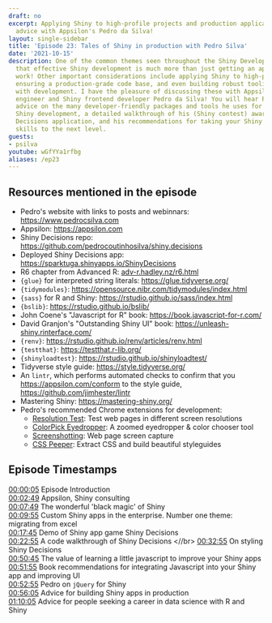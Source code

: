 ```yaml
---
draft: no
excerpt: Applying Shiny to high-profile projects and production application development
  advice with Appsilon's Pedro da Silva!
layout: single-sidebar
title: 'Episode 23: Tales of Shiny in production with Pedro Silva'
date: '2021-10-15'
description: One of the common themes seen throughout the Shiny Developer Series is
  that effective Shiny development is much more than just getting an application to
  work! Other important considerations include applying Shiny to high-profile projects,
  ensuring a production-grade code base, and even building robust tooling to assist
  with development. I have the pleasure of discussing these with Appsilon software
  engineer and Shiny frontend developer Pedro da Silva! You will hear Pedro's practical
  advice on the many developer-friendly packages and tools he uses for production
  Shiny development, a detailed walkthrough of his (Shiny contest) award-winning Shiny
  Decisions application, and his recommendations for taking your Shiny development
  skills to the next level.
guests: 
- psilva
youtube: wGfYYa1rfbg
aliases: /ep23
---
```


## Resources mentioned in the episode

- Pedro's website with links to posts and webinnars: <https://www.pedrocsilva.com>
- Appsilon: <https://appsilon.com>
- Shiny Decisions repo: <https://github.com/pedrocoutinhosilva/shiny.decisions>
- Deployed Shiny Decisions app: <https://sparktuga.shinyapps.io/ShinyDecisions>
- R6 chapter from Advanced R: [adv-r.hadley.nz/r6.html](https://adv-r.hadley.nz/r6.html)
- `{glue}` for interpreted string literals: <https://glue.tidyverse.org/>
- `{tidymodules}`: <https://opensource.nibr.com/tidymodules/index.html>
- `{sass}` for R and Shiny: <https://rstudio.github.io/sass/index.html>
- `{bslib}`: <https://rstudio.github.io/bslib/>
- John Coene's "Javascript for R" book:  <https://book.javascript-for-r.com/>
- David Granjon's "Outstanding Shiny UI" book: <https://unleash-shiny.rinterface.com/>
- `{renv}`: <https://rstudio.github.io/renv/articles/renv.html>
- `{testthat}`: <https://testthat.r-lib.org/>
- `{shinyloadtest}`: <https://rstudio.github.io/shinyloadtest/>
- Tidyverse style guide: <https://style.tidyverse.org/>
- An `lintr`, which performs automated checks to confirm that you <https://appsilon.com/conform> to the style guide, <https://github.com/jimhester/lintr>
- Mastering Shiny: <https://mastering-shiny.org/>
- Pedro's recommended Chrome extensions for development:
  - [Resolution Test](https://chrome.google.com/webstore/detail/resolution-test/idhfcdbheobinplaamokffboaccidbal): Test web pages in different screen resolutions
  - [ColorPick Eyedropper](https://chrome.google.com/webstore/detail/colorpick-eyedropper/ohcpnigalekghcmgcdcenkpelffpdolg): A zoomed eyedropper & color chooser tool
  - [Screenshotting](https://chrome.google.com/webstore/detail/screenshotting-full-page/pojgkmkfincpdkdgjepkmdekcahmckjp): Web page screen capture
  - [CSS Peeper](https://chrome.google.com/webstore/detail/css-peeper/mbnbehikldjhnfehhnaidhjhoofhpehk): Extract CSS and build beautiful styleguides

## Episode Timestamps

[00:00:05](https://youtube.com/watch?v=wGfYYa1rfbg&t=5s) Episode Introduction </br>
[00:02:49](https://youtube.com/watch?v=wGfYYa1rfbg&t=169s) Appsilon, Shiny consulting </br>
[00:07:49](https://youtube.com/watch?v=wGfYYa1rfbg&t=469s) The wonderful 'black magic' of Shiny </br>
[00:09:55](https://youtube.com/watch?v=wGfYYa1rfbg&t=595s) Custom Shiny apps in the enterprise. Number one theme: migrating from excel </br>
[00:17:45](https://youtube.com/watch?v=wGfYYa1rfbg&t=1065s) Demo of Shiny app game Shiny Decisions </br>
[00:22:55](https://youtube.com/watch?v=wGfYYa1rfbg&t=1375s) A code walkthrough of Shiny Decisions <//br>
[00:32:55](https://youtube.com/watch?v=wGfYYa1rfbg&t=1975s) On styling Shiny Decisions </br>
[00:50:45](https://youtube.com/watch?v=wGfYYa1rfbg&t=3045s) The value of learning a little javascript to improve your Shiny apps </br>
[00:51:55](https://youtube.com/watch?v=wGfYYa1rfbg&t=3115s) Book recommendations for integrating Javascript into your Shiny app and improving UI </br>
[00:52:55](https://youtube.com/watch?v=wGfYYa1rfbg&t=3175s) Pedro on `jQuery` for Shiny </br>
[00:56:05](https://youtube.com/watch?v=wGfYYa1rfbg&t=3365s) Advice for building Shiny apps in production </br>
[01:10:05](https://youtube.com/watch?v=wGfYYa1rfbg&t=4205s) Advice for people seeking a career in data science with R and Shiny
